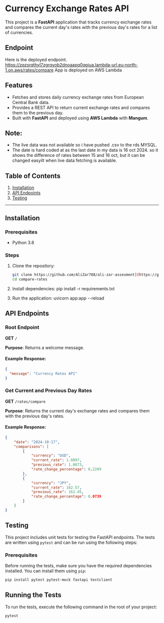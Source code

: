 # Currency Exchange Rates API

This project is a **FastAPI** application that tracks currency exchange rates and compares the current day's rates with the previous day's rates for a list of currencies.


## Endpoint
Here is the deployed endpoint.
https://zqzsrqthyl7zgrqyob2dnoaapq0qpiua.lambda-url.eu-north-1.on.aws/rates/compare
App is deployed on AWS Lambda

## Features

- Fetches and stores daily currency exchange rates from European Central Bank data.
- Provides a REST API to return current exchange rates and compares them to the previous day.
- Built with **FastAPI** and deployed using **AWS Lambda** with **Mangum**.

## Note:
- The live data was not available so i have pushed .csv to the rds MYSQL.
- The date is hard coded at as the last date in my data is 16 oct 2024. so it shows the difference of rates between 15 and 16 oct, but it can be changed easyilt when live data fetching is available.
## Table of Contents

1. [Installation](#installation)
2. [API Endpoints](#api-endpoints)
3. [Testing](#testing)

---

## Installation

### Prerequisites

- Python 3.8

### Steps

1. Clone the repository:
   ```bash
   git clone https://github.com/AliZar708/ali-zar-assesment](https://github.com/AliZar708/compare-rates.git
   cd compare-rates

2. Install dependencies:
pip install -r requirements.txt

3. Run the application:
uvicorn app:app --reload

## API Endpoints

### Root Endpoint

**GET** `/`

**Purpose**: Returns a welcome message.

#### Example Response:
```json
{
  "message": "Currency Rates API"
}
```
### Get Current and Previous Day Rates

**GET** `/rates/compare`

**Purpose**: Returns the current day's exchange rates and compares them with the previous day's rates.

#### Example Response:
```json
{
    "date": "2024-10-17",
    "comparisons": [
        {
            "currency": "USD",
            "current_rate": 1.0897,
            "previous_rate": 1.0873,
            "rate_change_percentage": 0.2209
        },
        {
            "currency": "JPY",
            "current_rate": 162.57,
            "previous_rate": 162.45,
            "rate_change_percentage": 0.0739
        }
    ]
}
```
## Testing

This project includes unit tests for testing the FastAPI endpoints. The tests are written using `pytest` and can be run using the following steps:

### Prerequisites

Before running the tests, make sure you have the required dependencies installed. You can install them using `pip`:

```bash
pip install pytest pytest-mock fastapi testclient
```
## Running the Tests
To run the tests, execute the following command in the root of your project:
```bash
pytest
```
